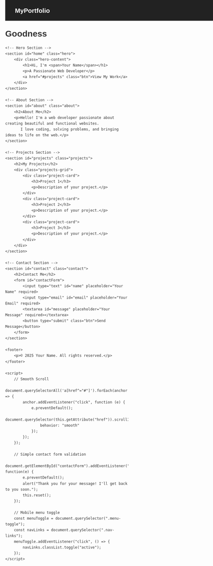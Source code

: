 # Goodness
<!DOCTYPE html>
<html lang="en">
<head>
    <meta charset="UTF-8">
    <meta name="viewport" content="width=device-width, initial-scale=1.0">
    <title>My Portfolio</title>
    <style>
        * {
            margin: 0; padding: 0; box-sizing: border-box;
            font-family: 'Arial', sans-serif;
        }
        body { color: #333; line-height: 1.6; }
        header {
            background: #222; position: fixed; width: 100%; top: 0; z-index: 100;
        }
        .navbar {
            display: flex; justify-content: space-between; align-items: center;
            padding: 1rem 2rem; color: #fff;
        }
        .logo { font-weight: bold; font-size: 1.3rem; }
        .nav-links { list-style: none; display: flex; }
        .nav-links li { margin-left: 20px; }
        .nav-links a {
            text-decoration: none; color: #fff; transition: 0.3s;
        }
        .nav-links a:hover { color: #00bcd4; }
        .hero {
            height: 100vh;
            background: url('https://source.unsplash.com/1600x900/?technology,coding') center/cover no-repeat;
            display: flex; justify-content: center; align-items: center; text-align: center;
            color: white; padding: 0 20px;
        }
        .hero h1 { font-size: 3rem; }
        .hero span { color: #00bcd4; }
        .hero .btn {
            display: inline-block; padding: 10px 20px; margin-top: 20px;
            background: #00bcd4; color: white; text-decoration: none;
            border-radius: 5px; transition: 0.3s;
        }
        .hero .btn:hover { background: #0097a7; }
        section { padding: 80px 20px; text-align: center; }
        .projects-grid {
            display: grid; grid-template-columns: repeat(auto-fit, minmax(250px, 1fr)); gap: 20px;
        }
        .project-card {
            padding: 20px; background: #f4f4f4; border-radius: 10px; transition: 0.3s;
        }
        .project-card:hover { transform: translateY(-5px); background: #e0f7fa; }
        form {
            max-width: 500px; margin: auto; display: flex; flex-direction: column;
        }
        form input, form textarea {
            margin: 10px 0; padding: 10px; border: 1px solid #ccc; border-radius: 5px;
        }
        form button {
            background: #00bcd4; color: white; border: none; padding: 10px;
            border-radius: 5px; cursor: pointer; transition: 0.3s;
        }
        form button:hover { background: #0097a7; }
        footer {
            background: #222; color: #fff; text-align: center; padding: 1rem; margin-top: 20px;
        }
        /* Mobile responsive */
        @media (max-width: 768px) {
            .nav-links { flex-direction: column; display: none; background: #222; width: 100%; text-align: center; }
            .nav-links.active { display: flex; }
            .navbar { flex-direction: column; }
        }
        .menu-toggle {
            display: none; font-size: 1.8rem; cursor: pointer; color: #fff;
        }
        @media (max-width: 768px) {
            .menu-toggle { display: block; }
        }
    </style>
</head>
<body>
    <!-- Navigation -->
    <header>
        <nav class="navbar">
            <div class="logo">MyPortfolio</div>
            <div class="menu-toggle">&#9776;</div>
            <ul class="nav-links">
                <li><a href="#home">Home</a></li>
                <li><a href="#about">About</a></li>
                <li><a href="#projects">Projects</a></li>
                <li><a href="#contact">Contact</a></li>
            </ul>
        </nav>
    </header>

    <!-- Hero Section -->
    <section id="home" class="hero">
        <div class="hero-content">
            <h1>Hi, I'm <span>Your Name</span></h1>
            <p>A Passionate Web Developer</p>
            <a href="#projects" class="btn">View My Work</a>
        </div>
    </section>

    <!-- About Section -->
    <section id="about" class="about">
        <h2>About Me</h2>
        <p>Hello! I'm a web developer passionate about creating beautiful and functional websites. 
           I love coding, solving problems, and bringing ideas to life on the web.</p>
    </section>

    <!-- Projects Section -->
    <section id="projects" class="projects">
        <h2>My Projects</h2>
        <div class="projects-grid">
            <div class="project-card">
                <h3>Project 1</h3>
                <p>Description of your project.</p>
            </div>
            <div class="project-card">
                <h3>Project 2</h3>
                <p>Description of your project.</p>
            </div>
            <div class="project-card">
                <h3>Project 3</h3>
                <p>Description of your project.</p>
            </div>
        </div>
    </section>

    <!-- Contact Section -->
    <section id="contact" class="contact">
        <h2>Contact Me</h2>
        <form id="contactForm">
            <input type="text" id="name" placeholder="Your Name" required>
            <input type="email" id="email" placeholder="Your Email" required>
            <textarea id="message" placeholder="Your Message" required></textarea>
            <button type="submit" class="btn">Send Message</button>
        </form>
    </section>

    <footer>
        <p>© 2025 Your Name. All rights reserved.</p>
    </footer>

    <script>
        // Smooth Scroll
        document.querySelectorAll('a[href^="#"]').forEach(anchor => {
            anchor.addEventListener("click", function (e) {
                e.preventDefault();
                document.querySelector(this.getAttribute("href")).scrollIntoView({
                    behavior: "smooth"
                });
            });
        });

        // Simple contact form validation
        document.getElementById("contactForm").addEventListener("submit", function(e) {
            e.preventDefault();
            alert("Thank you for your message! I'll get back to you soon.");
            this.reset();
        });

        // Mobile menu toggle
        const menuToggle = document.querySelector(".menu-toggle");
        const navLinks = document.querySelector(".nav-links");
        menuToggle.addEventListener("click", () => {
            navLinks.classList.toggle("active");
        });
    </script>
</body>
</html>
